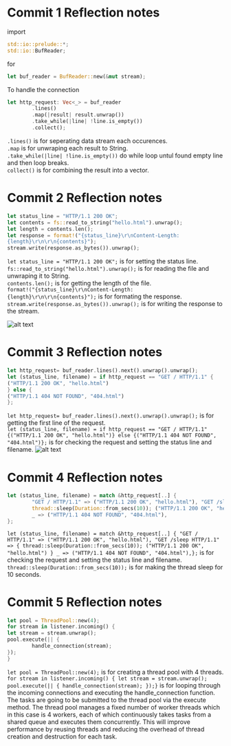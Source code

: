 # Commit 1 Reflection notes
import 
```rust
std::io::prelude::*;
std::io::BufReader;
```
for 
```rust
let buf_reader = BufReader::new(&mut stream);
```

To handle the connection

```rust
let http_request: Vec<_> = buf_reader
        .lines()
        .map(|result| result.unwrap())
        .take_while(|line| !line.is_empty())
        .collect();
```

```.lines()``` is for seperating data stream each occurences. \
 ```.map``` is for unwraping each result to String. \
 ```.take_while(|line| !line.is_empty())``` do while loop untul found empty line and then loop breaks. \
 ```collect()``` is for combining the result into a vector.

# Commit 2 Reflection notes
```rust
let status_line = "HTTP/1.1 200 OK";
let contents = fs::read_to_string("hello.html").unwrap(); 
let length = contents.len();
let response = format!("{status_line}\r\nContent-Length: 
{length}\r\n\r\n{contents}");
stream.write(response.as_bytes()).unwrap();
```
```let status_line = "HTTP/1.1 200 OK";``` is for setting the status line. \
```fs::read_to_string("hello.html").unwrap();``` is for reading the file and unwraping it to String. \
```contents.len();``` is for getting the length of the file. \
```format!("{status_line}\r\nContent-Length: {length}\r\n\r\n{contents}");``` is for formating the response. \
```stream.write(response.as_bytes()).unwrap();``` is for writing the response to the stream.

![alt text](/assets/images/image.png)

# Commit 3 Reflection notes
```rust
let http_request= buf_reader.lines().next().unwrap().unwrap();
let (status_line, filename) = if http_request == "GET / HTTP/1.1" {
("HTTP/1.1 200 OK", "hello.html")
} else {
("HTTP/1.1 404 NOT FOUND", "404.html")
};
```
```let http_request= buf_reader.lines().next().unwrap().unwrap();``` is for getting the first line of the request. \
```let (status_line, filename) = if http_request == "GET / HTTP/1.1" {("HTTP/1.1 200 OK", "hello.html")} else {("HTTP/1.1 404 NOT FOUND", "404.html")};``` is for checking the request and setting the status line and filename.
![alt text](/assets/images/image2.png)

# Commit 4 Reflection notes
```rust
let (status_line, filename) = match &http_request[..] {
        "GET / HTTP/1.1" => ("HTTP/1.1 200 OK", "hello.html"), "GET /sleep HTTP/1.1" => {
        thread::sleep(Duration::from_secs(10)); ("HTTP/1.1 200 OK", "hello.html") }
        _ => ("HTTP/1.1 404 NOT FOUND", "404.html"),
};
```
```let (status_line, filename) = match &http_request[..] { "GET / HTTP/1.1" => ("HTTP/1.1 200 OK", "hello.html"), "GET /sleep HTTP/1.1" => { thread::sleep(Duration::from_secs(10)); ("HTTP/1.1 200 OK", "hello.html") } _ => ("HTTP/1.1 404 NOT FOUND", "404.html"),};``` is for checking the request and setting the status line and filename. \
```thread::sleep(Duration::from_secs(10));``` is for making the thread sleep for 10 seconds.

# Commit 5 Reflection notes
```rust
let pool = ThreadPool::new(4);
for stream in listener.incoming() {
let stream = stream.unwrap();
pool.execute(|| {
        handle_connection(stream);
});
}
```
```let pool = ThreadPool::new(4);``` is for creating a thread pool with 4 threads. \
```for stream in listener.incoming() { let stream = stream.unwrap(); pool.execute(|| { handle_connection(stream); });}``` is for looping through the incoming connections and executing the handle_connection function.
The tasks are going to be submitted to the thread pool via the execute method. The thread pool manages a fixed number of worker threads which in this case is 4 workers, each of which continuously takes tasks from a shared queue and executes them concurrently. This will improve performance by reusing threads and reducing the overhead of thread creation and destruction for each task.

